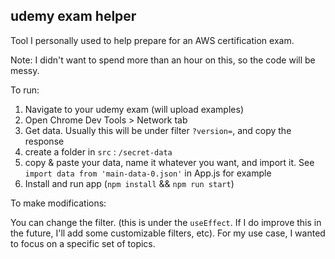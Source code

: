## udemy exam helper

Tool I personally used to help prepare for an AWS certification exam.

Note: I didn't want to spend more than an hour on this, so the code will be messy.

To run:

1. Navigate to your udemy exam (will upload examples)
2. Open Chrome Dev Tools > Network tab
3. Get data. Usually this will be under filter `?version=`, and copy the response
4. create a folder in `src` : `/secret-data`
5. copy & paste your data, name it whatever you want, and import it. See `import data from 'main-data-0.json'` in App.js for example
6. Install and run app (`npm install` && `npm run start`)

To make modifications:

You can change the filter. (this is under the `useEffect`. If I do improve this in the future, I'll add some customizable filters, etc). For my use case, I wanted to focus on a specific set of topics.
